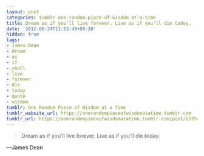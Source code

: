 ```yaml
---
layout: post
categories: tumblr one-random-piece-of-wisdom-at-a-time
title: Dream as if you’ll live forever. Live as if you’ll die today.
date: '2012-06-24T11:53:49+09:30'
hidden: true
tags:
- James-Dean
- dream
- as
- if
- youll
- live
- forever
- die
- today
- quote
- wisdom
tumblr: One Random Piece of Wisdom at a Time
tumblr_website_url: https://onerandompieceofwisdomatatime.tumblr.com
tumblr_url: https://onerandompieceofwisdomatatime.tumblr.com/post/25754731123/dream-as-if-youll-live-forever-live-as-if-youll
---
```

> Dream as if you’ll live forever. Live as if you’ll die today.

—James Dean
